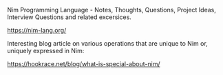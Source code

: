 Nim Programming Language - Notes, Thoughts, Questions, Project Ideas, Interview Questions and related excersices. 

https://nim-lang.org/

Interesting blog article on various operations that are unique to Nim or, uniquely expressed in Nim: 

https://hookrace.net/blog/what-is-special-about-nim/
